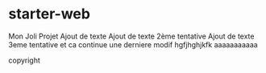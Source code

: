 
# starter-web
Mon Joli Projet
Ajout de texte
Ajout de texte 2ème tentative
Ajout de texte 3eme tentative
et ca continue
une derniere modif
hgfjhghjkfk
aaaaaaaaaaa

copyright

